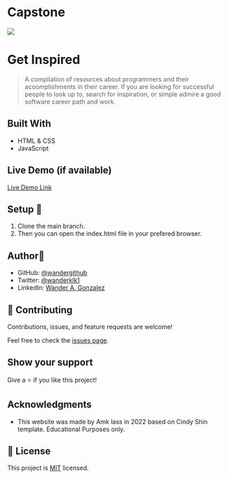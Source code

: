# Capstone
![](https://img.shields.io/badge/Microverse-blueviolet)

# Get Inspired

> A compilation of resources about programmers and their acoomplishments in their career. If you are looking for successful people to look up to, search for inspiration, or simple admire a good software career path and work.


## Built With

- HTML & CSS
- JavaScript

## Live Demo (if available)

[Live Demo Link](https://wandergithub.github.io/get-inspired/index.html)


## Setup 🧰

1. Clone the main branch.
2. Then you can open the index.html file in your prefered browser.

## Author👤

- GitHub: [@wandergithub](https://github.com/wandergithub)
- Twitter: [@wanderklk1](https://twitter.com/wanderklk1)
- LinkedIn: [Wander A. Gonzalez](https://www.linkedin.com/in/wander-a-gonzalez-53127b205/)

## 🤝 Contributing

Contributions, issues, and feature requests are welcome!

Feel free to check the [issues page](../../issues/).

## Show your support

Give a ⭐️ if you like this project!

## Acknowledgments

- This website was made by Amk lass  in 2022 based on Cindy Shin template. Educational Purposes only.

## 📝 License

This project is [MIT](./MIT.md) licensed.
